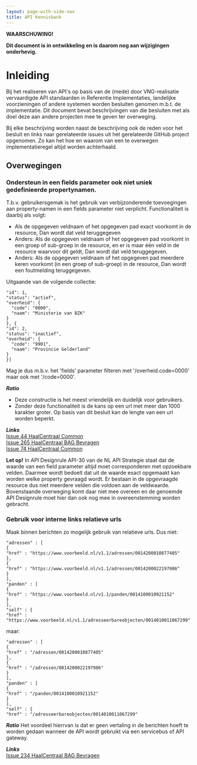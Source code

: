 ```yaml
---
layout: page-with-side-nav
title: API Kennisbank
---
```


**WAARSCHUWING!**

**Dit document is in ontwikkeling en is daarom nog aan wijzigingen onderhevig.**

# Inleiding

Bij het realiseren van API's op basis van de (mede) door VNG-realisatie vervaardigde API standaarden in Referentie Implementaties, landelijke voorzieningen of andere 
systemen worden besluiten genomen m.b.t. de implementatie. Dit document bevat beschrijvingen van die besluiten met als doel deze aan andere projecten mee te geven ter
overweging.

Bij elke beschrijving worden naast de beschrijving ook de reden voor het besluit en links naar gerelateerde issues uit het gerelateerde GitHub project opgenomen.
Zo kan het hoe en waarom van een te overwegen implementatieregel altijd worden achterhaald.

## Overwegingen

### Ondersteun in een fields parameter ook niet uniek gedefinieerde propertynamen.

T.b.v. gebruikersgemak is het gebruik van verbijzonderende toevoegingen aan property-namen in een fields parameter niet verplicht.
Functionaliteit is daarbij als volgt:

* Als de opgegeven veldnaam of het opgegeven pad exact voorkomt in de resource, Dan wordt dat veld teruggegeven
* Anders: Als de opgegeven veldnaam of het opgegeven pad voorkomt in een groep of sub-groep in de resource, en er is maar één veld in de resource waarvoor dit geldt, Dan wordt dat veld teruggegeven.
* Anders: Als de opgegeven veldnaam of het opgegeven pad meerdere keren voorkomt (in een groep of sub-groep) in de resource, Dan wordt een foutmelding teruggegeven.

Uitgaande van de volgende collectie:

```[{
"id": 1,
"status": "actief",
"overheid": {
  "code": "0000",
  "naam": "Ministerie van BZK"
}
}, {
"id": 2,
"status": "inactief",
"overheid": {
  "code": "9901",
  "naam": "Provincie Gelderland"
}
}]
```

Mag je dus m.b.v. het 'fields' parameter filteren met '/overheid.code=0000' maar ook met '/code=0000'.

_**Ratio**_
* Deze constructie is het meest vriendelijk en duidelijk voor gebruikers.
* Zonder deze functionaliteit is de kans op een url met meer dan 1000 karakter groter. Op basis van dit besluit kan de lengte van een url worden beperkt.

_**Links**_<br/>
[Issue 44 HaalCentraal Common](https://github.com/VNG-Realisatie/Haal-Centraal-common/issues/44)<br/>
[Issue 265 HaalCentraal BAG Bevragen](https://github.com/VNG-Realisatie/Haal-Centraal-BAG-bevragen/issues/265)<br/>
[Issue 74 HaalCentraal Common](https://github.com/VNG-Realisatie/Haal-Centraal-common/pull/74)

**Let op!** In API Designrule API-30 van de NL API Strategie staat dat de waarde van een field parameter altijd moet corresponderen met opzoekbare velden. 
Daarmee wordt bedoelt dat uit de waarde exact opgemaakt kan worden welke property gevraagd wordt. Er bestaan in de opgevraagde resource dus niet meerdere velden die
voldoen aan de veldwaarde. Bovenstaande overweging komt daar niet mee overeen en de genoemde API Designrule moet hier dan ook nog mee in overeenstemming worden 
gebracht.

### Gebruik voor interne links relatieve urls
Maak binnen berichten zo mogelijk gebruik van relatieve urls.
Dus niet: 

```"_links" : {
"adressen" : [
{
"href" : "https://www.voorbeeld.nl/v1.1/adressen/0014200010877405"
},
{
"href" : "https://www.voorbeeld.nl/v1.1/adressen/0014200022197986"
}
],
"panden" : [
{
"href" : "https://www.voorbeeld.nl/v1.1/panden/0014100010921152"
}
],
"self" : {
"href" : "https://www.voorbeeld.nl/v1.1/adresseerbareobjecten/0014010011067299"
```

maar:

```"_links" : {
"adressen" : [
{
"href" : "/adressen/0014200010877405"
},
{
"href" : "/adressen/0014200022197986"
}
],
"panden" : [
{
"href" : "/panden/0014100010921152"
}
],
"self" : {
"href" : "/adresseerbareobjecten/0014010011067299"
```

_**Ratio**_
Het voordeel hierrvan is dat er geen vertaling in de berichten hoeft te worden gedaan wanneer de API wordt gebruikt via een servicebus of API gateway.

_**Links**_<br/>
[Issue 234 HaalCentraal BAG Bevragen](https://github.com/VNG-Realisatie/Haal-Centraal-BAG-bevragen/issues/234)
